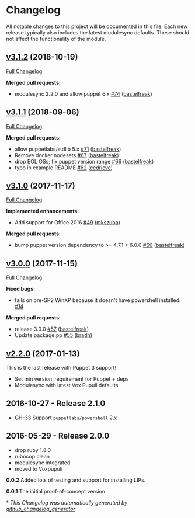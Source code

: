 # Changelog

All notable changes to this project will be documented in this file.
Each new release typically also includes the latest modulesync defaults.
These should not affect the functionality of the module.

## [v3.1.2](https://github.com/voxpupuli/puppet-msoffice/tree/v3.1.2) (2018-10-19)

[Full Changelog](https://github.com/voxpupuli/puppet-msoffice/compare/v3.1.1...v3.1.2)

**Merged pull requests:**

- modulesync 2.2.0 and allow puppet 6.x [\#74](https://github.com/voxpupuli/puppet-msoffice/pull/74) ([bastelfreak](https://github.com/bastelfreak))

## [v3.1.1](https://github.com/voxpupuli/puppet-msoffice/tree/v3.1.1) (2018-09-06)

[Full Changelog](https://github.com/voxpupuli/puppet-msoffice/compare/v3.1.0...v3.1.1)

**Merged pull requests:**

- allow puppetlabs/stdlib 5.x [\#71](https://github.com/voxpupuli/puppet-msoffice/pull/71) ([bastelfreak](https://github.com/bastelfreak))
- Remove docker nodesets [\#67](https://github.com/voxpupuli/puppet-msoffice/pull/67) ([bastelfreak](https://github.com/bastelfreak))
- drop EOL OSs; fix puppet version range [\#66](https://github.com/voxpupuli/puppet-msoffice/pull/66) ([bastelfreak](https://github.com/bastelfreak))
- typo in example README [\#62](https://github.com/voxpupuli/puppet-msoffice/pull/62) ([cedricve](https://github.com/cedricve))

## [v3.1.0](https://github.com/voxpupuli/puppet-msoffice/tree/v3.1.0) (2017-11-17)

[Full Changelog](https://github.com/voxpupuli/puppet-msoffice/compare/v3.0.0...v3.1.0)

**Implemented enhancements:**

- Add support for Office 2016 [\#49](https://github.com/voxpupuli/puppet-msoffice/pull/49) ([mkszuba](https://github.com/mkszuba))

**Merged pull requests:**

- bump puppet version dependency to \>= 4.7.1 \< 6.0.0 [\#60](https://github.com/voxpupuli/puppet-msoffice/pull/60) ([bastelfreak](https://github.com/bastelfreak))

## [v3.0.0](https://github.com/voxpupuli/puppet-msoffice/tree/v3.0.0) (2017-11-15)

[Full Changelog](https://github.com/voxpupuli/puppet-msoffice/compare/v2.2.0...v3.0.0)

**Fixed bugs:**

- fails on pre-SP2 WinXP because it doesn't have powershell installed. [\#14](https://github.com/voxpupuli/puppet-msoffice/issues/14)

**Merged pull requests:**

- release 3.0.0 [\#57](https://github.com/voxpupuli/puppet-msoffice/pull/57) ([bastelfreak](https://github.com/bastelfreak))
- Update package.pp [\#55](https://github.com/voxpupuli/puppet-msoffice/pull/55) ([bradh](https://github.com/bradh))

## [v2.2.0](https://github.com/voxpupuli/puppet-msoffice/tree/v2.2.0) (2017-01-13)

This is the last release with Puppet 3 support!
* Set min version_requirement for Puppet + deps
* Modulesync with latest Vox Pupuli defaults

## 2016-10-27 - Release 2.1.0

  * [GH-33](https://github.com/voxpupuli/puppet-msoffice/issues/33) Support `puppetlabs/powershell` 2.x

## 2016-05-29 - Release 2.0.0

* drop ruby 1.8.0
* rubocop clean
* modulesync integrated
* moved to Voxpupuli

__0.0.2__
Added lots of testing and support for installing LIPs.

__0.0.1__
The initial proof-of-concept version


\* *This Changelog was automatically generated by [github_changelog_generator](https://github.com/github-changelog-generator/github-changelog-generator)*
